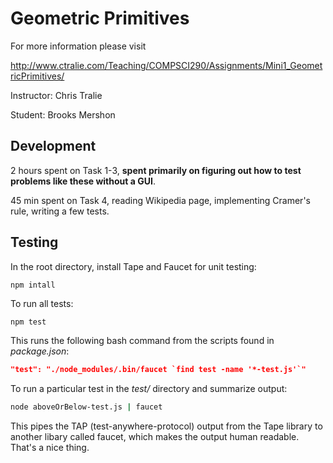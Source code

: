 # Geometric Primitives

For more information please visit

http://www.ctralie.com/Teaching/COMPSCI290/Assignments/Mini1_GeometricPrimitives/

Instructor: Chris Tralie

Student: Brooks Mershon

## Development

2 hours spent on Task 1-3, **spent primarily on figuring out how to test problems like these without a GUI**.

45 min spent on Task 4, reading Wikipedia page, implementing Cramer's rule, writing a few tests.

## Testing

In the root directory, install Tape and Faucet for unit testing:

```bash
npm intall
```

To run all tests:

```
npm test
```

This runs the following bash command from the scripts found in *package.json*:

```json
"test": "./node_modules/.bin/faucet `find test -name '*-test.js'`"
```

To run a particular test in the *test/* directory and summarize output:

```bash
node aboveOrBelow-test.js | faucet
```

This pipes the TAP (test-anywhere-protocol) output from the Tape library to another libary called faucet, which makes the output human readable. That's a nice thing.